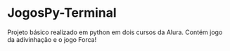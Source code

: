 # JogosPy-Terminal
Projeto básico realizado em python em dois cursos da Alura. Contém jogo da adivinhação e o jogo Forca!

